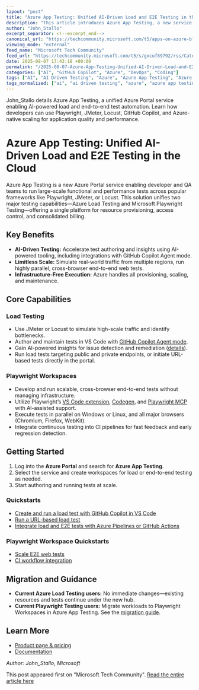 ```yaml
---
layout: "post"
title: "Azure App Testing: Unified AI-Driven Load and E2E Testing in the Cloud"
description: "This article introduces Azure App Testing, a new service in the Azure Portal that combines Azure Load Testing and Microsoft Playwright Testing into one scalable hub. It highlights AI-driven automation, infrastructure-free parallel test execution, and seamless integration with development workflows using tools like VS Code and GitHub Copilot Agent. The post outlines core capabilities, migration guidance, and quickstarts for leveraging Azure App Testing to accelerate application quality, regression detection, and performance optimization."
author: "John_Stallo"
excerpt_separator: <!--excerpt_end-->
canonical_url: "https://techcommunity.microsoft.com/t5/apps-on-azure-blog/introducing-azure-app-testing-scalable-end-to-end-app-validation/ba-p/4440496"
viewing_mode: "external"
feed_name: "Microsoft Tech Community"
feed_url: "https://techcommunity.microsoft.com/t5/s/gxcuf89792/rss/Category?category.id=Azure"
date: 2025-08-07 17:43:18 +00:00
permalink: "/2025-08-07-Azure-App-Testing-Unified-AI-Driven-Load-and-E2E-Testing-in-the-Cloud.html"
categories: ["AI", "GitHub Copilot", "Azure", "DevOps", "Coding"]
tags: ["AI", "AI Driven Testing", "Azure", "Azure App Testing", "Azure Load Testing", "CI/CD", "Cloud Testing", "Coding", "Community", "Continuous Integration", "Cross Browser Testing", "DevOps", "End To End Testing", "GitHub Copilot", "GitHub Copilot Agent", "Infrastructure Automation", "JMeter", "Load Testing", "Locust", "Microsoft Azure", "Microsoft Playwright Testing", "Performance Testing", "Playwright Workspaces", "Test Automation", "Test Parallelization", "VS Code"]
tags_normalized: ["ai", "ai driven testing", "azure", "azure app testing", "azure load testing", "cislashcd", "cloud testing", "coding", "community", "continuous integration", "cross browser testing", "devops", "end to end testing", "github copilot", "github copilot agent", "infrastructure automation", "jmeter", "load testing", "locust", "microsoft azure", "microsoft playwright testing", "performance testing", "playwright workspaces", "test automation", "test parallelization", "vs code"]
---
```


John_Stallo details Azure App Testing, a unified Azure Portal service enabling AI-powered load and end-to-end test automation. Learn how developers can use Playwright, JMeter, Locust, GitHub Copilot, and Azure-native scaling for application quality and performance.<!--excerpt_end-->

# Azure App Testing: Unified AI-Driven Load and E2E Testing in the Cloud

Azure App Testing is a new Azure Portal service enabling developer and QA teams to run large-scale functional and performance tests across popular frameworks like Playwright, JMeter, or Locust. This solution unifies two major testing capabilities—Azure Load Testing and Microsoft Playwright Testing—offering a single platform for resource provisioning, access control, and consolidated billing.

## Key Benefits

- **AI-Driven Testing:** Accelerate test authoring and insights using AI-powered tooling, including integrations with GitHub Copilot Agent mode.
- **Limitless Scale:** Simulate real-world traffic from multiple regions, run highly parallel, cross-browser end-to-end web tests.
- **Infrastructure-Free Execution:** Azure handles all provisioning, scaling, and maintenance.

## Core Capabilities

### Load Testing

- Use JMeter or Locust to simulate high-scale traffic and identify bottlenecks.
- Author and maintain tests in VS Code with [GitHub Copilot Agent mode](https://aka.ms/malt-vscode/get).
- Gain AI-powered insights for issue detection and remediation ([details](https://aka.ms/malt-insights/docs)).
- Run load tests targeting public and private endpoints, or initiate URL-based tests directly in the portal.

### Playwright Workspaces

- Develop and run scalable, cross-browser end-to-end tests without managing infrastructure.
- Utilize Playwright’s [VS Code extension](https://marketplace.visualstudio.com/items?itemName=ms-playwright.playwright), [Codegen](https://playwright.dev/docs/codegen), and [Playwright MCP](https://github.com/microsoft/playwright-mcp) with AI-assisted support.
- Execute tests in parallel on Windows or Linux, and all major browsers (Chromium, Firefox, WebKit).
- Integrate continuous testing into CI pipelines for fast feedback and early regression detection.

## Getting Started

1. Log into the **Azure Portal** and search for **Azure App Testing**.
2. Select the service and create workspaces for load or end-to-end testing as needed.
3. Start authoring and running tests at scale.

### Quickstarts

- [Create and run a load test with GitHub Copilot in VS Code](https://aka.ms/malt-vscode/get)
- [Run a URL-based load test](https://aka.ms/loadtesting/quickstart)
- [Integrate load and E2E tests with Azure Pipelines or GitHub Actions](https://aka.ms/loadtesting/quickstart-ci)

### Playwright Workspace Quickstarts

- [Scale E2E web tests](https://aka.ms/pww/docs/quickstart)
- [CI workflow integration](https://aka.ms/pww/docs/speed-up-ci)

## Migration and Guidance

- **Current Azure Load Testing users:** No immediate changes—existing resources and tests continue under the new hub.
- **Current Playwright Testing users:** Migrate workloads to Playwright Workspaces in Azure App Testing. See the [migration guide](https://aka.ms/mpt/migration-guidance).

## Learn More

- [Product page & pricing](https://aka.ms/azureapptesting/product)
- [Documentation](https://aka.ms/azureapptesting/docs)

*Author: John_Stallo, Microsoft*

This post appeared first on "Microsoft Tech Community". [Read the entire article here](https://techcommunity.microsoft.com/t5/apps-on-azure-blog/introducing-azure-app-testing-scalable-end-to-end-app-validation/ba-p/4440496)
